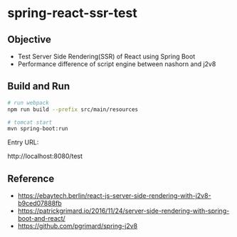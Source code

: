 # spring-react-ssr-test
## Objective
- Test Server Side Rendering(SSR) of React using Spring Boot
- Performance difference of script engine between nashorn and j2v8

## Build and Run
```sh
# run webpack
npm run build --prefix src/main/resources
```
```sh
# tomcat start
mvn spring-boot:run
```
Entry URL: 

http://localhost:8080/test


## Reference
- https://ebaytech.berlin/react-js-server-side-rendering-with-j2v8-b9ced07888fb
- https://patrickgrimard.io/2016/11/24/server-side-rendering-with-spring-boot-and-react/
- https://github.com/pgrimard/spring-j2v8
